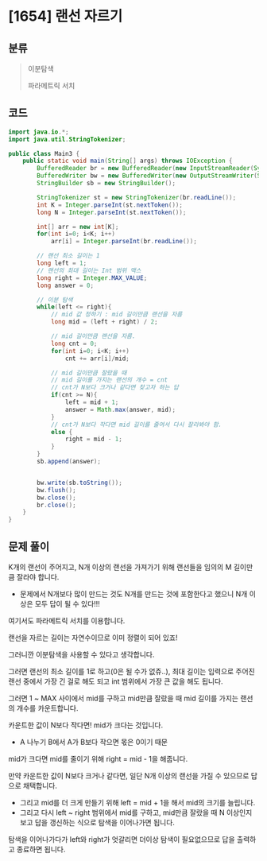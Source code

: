 # [1654] 랜선 자르기

## 분류
> 이분탐색
>
> 파라메트릭 서치

## 코드
```java
import java.io.*;
import java.util.StringTokenizer;

public class Main3 {
    public static void main(String[] args) throws IOException {
        BufferedReader br = new BufferedReader(new InputStreamReader(System.in));
        BufferedWriter bw = new BufferedWriter(new OutputStreamWriter(System.out));
        StringBuilder sb = new StringBuilder();

        StringTokenizer st = new StringTokenizer(br.readLine());
        int K = Integer.parseInt(st.nextToken());
        long N = Integer.parseInt(st.nextToken());

        int[] arr = new int[K];
        for(int i=0; i<K; i++)
            arr[i] = Integer.parseInt(br.readLine());

        // 랜선 최소 길이는 1
        long left = 1;
        // 랜선의 최대 길이는 Int 범위 맥스
        long right = Integer.MAX_VALUE;
        long answer = 0;

        // 이분 탐색
        while(left <= right){
            // mid 값 정하기 : mid 길이만큼 랜선을 자름
            long mid = (left + right) / 2;

            // mid 길이만큼 랜선을 자름.
            long cnt = 0;
            for(int i=0; i<K; i++)
                cnt += arr[i]/mid;

            // mid 길이만큼 잘랐을 때
            // mid 길이를 가지는 랜선의 개수 = cnt
            // cnt가 N보다 크거나 같다면 찾고자 하는 답
            if(cnt >= N){
                left = mid + 1;
                answer = Math.max(answer, mid);
            } 
            // cnt가 N보다 작다면 mid 길이를 줄여서 다시 잘라봐야 함.
            else {
                right = mid - 1;
            }
        }
        sb.append(answer);


        bw.write(sb.toString());
        bw.flush();
        bw.close();
        br.close();
    }
}
```

## 문제 풀이
K개의 랜선이 주어지고, N개 이상의 랜선을 가져가기 위해 랜선들을 임의의 M 길이만큼 잘라야 합니다.
   - 문제에서 N개보다 많이 만드는 것도 N개를 만드는 것에 포함한다고 했으니 N개 이상은 모두 답이 될 수 있다!!!

여기서도 파라메트릭 서치를 이용합니다.

랜선을 자르는 길이는 자연수이므로 이미 정렬이 되어 있죠!

그러니깐 이분탐색을 사용할 수 있다고 생각합니다.

그러면 랜선의 최소 길이를 1로 하고(0은 될 수가 없쥬..), 최대 길이는 입력으로 주어진 랜선 중에서 가장 긴 걸로 해도 되고 int 범위에서 가장 큰 값을 해도 됩니다.

그러면 1 ~ MAX 사이에서 mid를 구하고 mid만큼 잘랐을 때 mid 길이를 가지는 랜선의 개수를 카운트합니다.

카운트한 값이 N보다 작다면! mid가 크다는 것입니다.
   - A 나누기 B에서 A가 B보다 작으면 몫은 0이기 때문

mid가 크다면 mid를 줄이기 위해 right = mid - 1을 해줍니다.

만약 카운트한 값이 N보다 크거나 같다면, 일단 N개 이상의 랜선을 가질 수 있으므로 답으로 채택합니다.
   - 그리고 mid를 더 크게 만들기 위해 left = mid + 1을 해서 mid의 크기를 늘립니다.
   - 그리고 다시 left ~ right 범위에서 mid를 구하고, mid만큼 잘랐을 때 N 이상인지 보고 답을 갱신하는 식으로 탐색을 이어나가면 됩니다.

탐색을 이어나가다가 left와 right가 엇갈리면 더이상 탐색이 필요없으므로 답을 출력하고 종료하면 됩니다.